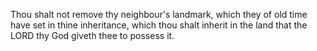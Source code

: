 Thou shalt not remove thy neighbour's landmark, which they of old time have set in thine inheritance, which thou shalt inherit in the land that the LORD thy God giveth thee to possess it.
